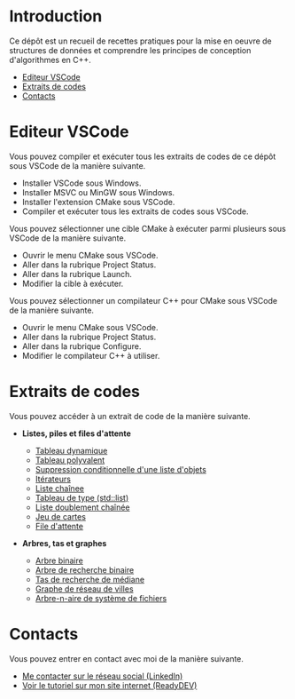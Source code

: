 # Introduction

Ce dépôt est un recueil de recettes pratiques
pour la mise en oeuvre de structures de données
et comprendre les principes de conception d'algorithmes en C++.

-   [Editeur VSCode](#editeur-vscode)
-   [Extraits de codes](#extraits-de-codes)
-   [Contacts](#contacts)

# Editeur VSCode

Vous pouvez compiler et exécuter tous les extraits de codes
de ce dépôt sous VSCode de la manière suivante.

-   Installer VSCode sous Windows.
-   Installer MSVC ou MinGW sous Windows.
-   Installer l'extension CMake sous VSCode.
-   Compiler et exécuter tous les extraits de codes sous VSCode.

Vous pouvez sélectionner une cible CMake à exécuter
parmi plusieurs sous VSCode de la manière suivante.

-   Ouvrir le menu CMake sous VSCode.
-   Aller dans la rubrique Project Status.
-   Aller dans la rubrique Launch.
-   Modifier la cible à exécuter.

Vous pouvez sélectionner un compilateur C++
pour CMake sous VSCode de la manière suivante.

-   Ouvrir le menu CMake sous VSCode.
-   Aller dans la rubrique Project Status.
-   Aller dans la rubrique Configure.
-   Modifier le compilateur C++ à utiliser.

# Extraits de codes

Vous pouvez accéder à un extrait de code
de la manière suivante.

-   **Listes, piles et files d'attente**

    -   [Tableau dynamique](c01/tableau-dynamique)
    -   [Tableau polyvalent](c01/tableau-polyvalent)
    -   [Suppression conditionnelle d'une liste d'objets](c01/suppression-conditionnelle-liste-objets)
    -   [Itérateurs](c01/iterateurs)
    -   [Liste chaînee](c01/liste-chainee)
    -   [Tableau de type (std::list)](c01/tableau-type-std-list)
    -   [Liste doublement chaînée](c01/liste-doublement-chainee)
    -   [Jeu de cartes](c01/jeu-de-cartes)
    -   [File d'attente](c01/file-attente)

-   **Arbres, tas et graphes**

    -   [Arbre binaire](c02/arbre-binaire)
    -   [Arbre de recherche binaire](c02/arbre-recherche-binaire)
    -   [Tas de recherche de médiane](c02/tas-recherche-mediane)
    -   [Graphe de réseau de villes](c02/graphe-reseau-villes)
    -   [Arbre-n-aire de système de fichiers](c02/arbre-n-aire-systeme-fichiers)

# Contacts

Vous pouvez entrer en contact avec moi de la manière suivante.

-   [Me contacter sur le réseau social (LinkedIn)](https://www.linkedin.com/in/tia-gerard-kesse/)
-   [Voir le tutoriel sur mon site internet (ReadyDEV)](https://readydev.ovh/home/tutoriels/cpp/structures-donnees-principes-conception-algorithmes)
